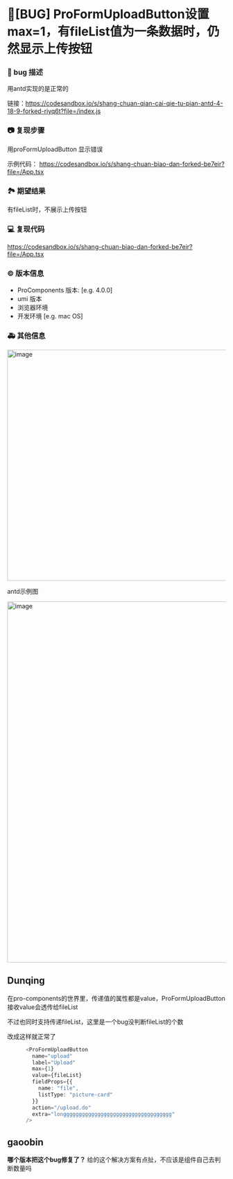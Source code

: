 # 🐛[BUG] ProFormUploadButton设置max=1，有fileList值为一条数据时，仍然显示上传按钮

### 🐛 bug 描述

<!--
详细地描述 bug，让大家都能理解
-->

用antd实现的是正常的

链接：https://codesandbox.io/s/shang-chuan-qian-cai-qie-tu-pian-antd-4-18-9-forked-riyq6t?file=/index.js

### 📷 复现步骤

用proFormUploadButton 显示错误

示例代码： https://codesandbox.io/s/shang-chuan-biao-dan-forked-be7eir?file=/App.tsx

<!--
清晰描述复现步骤，让别人也能看到问题，如果可能，尽量提供可执行代码，
如：https://codesandbox.io/ 在此处创建一个 codesandbox，方便我们更快的排查和复现问题
-->

### 🏞 期望结果

有fileList时，不展示上传按钮

<!--
描述你原本期望看到的结果
-->

### 💻 复现代码

https://codesandbox.io/s/shang-chuan-biao-dan-forked-be7eir?file=/App.tsx

<!--
提供可复现的代码，仓库，或线上示例
-->

### © 版本信息

- ProComponents 版本: [e.g. 4.0.0]
- umi 版本
- 浏览器环境
- 开发环境 [e.g. mac OS]

### 🚑 其他信息

<!--
如截图等其他信息可以贴在这里
-->
<img width="533" alt="image" src="https://user-images.githubusercontent.com/15198091/155978767-c5732b31-eceb-483e-a73a-5d96b5ca185d.png">

antd示例图

<img width="833" alt="image" src="https://user-images.githubusercontent.com/15198091/155978864-e3f3277b-d7ce-4956-80de-be4784083eda.png">

## Dunqing

在pro-components的世界里，传递值的属性都是value，ProFormUploadButton接收value会透传给fileList

不过也同时支持传递fileList，这里是一个bug没判断fileList的个数

改成这样就正常了

```typescript
      <ProFormUploadButton
        name="upload"
        label="Upload"
        max={1}
        value={fileList}
        fieldProps={{
          name: "file",
          listType: "picture-card"
        }}
        action="/upload.do"
        extra="longgggggggggggggggggggggggggggggggggg"
      />
```

## gaoobin

**哪个版本把这个bug修复了？**
给的这个解决方案有点扯，不应该是组件自己去判断数量吗
